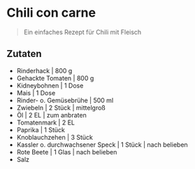 # Chili con carne

> Ein einfaches Rezept für Chili mit Fleisch

## Zutaten

- Rinderhack | 800 g
- Gehackte Tomaten | 800 g
- Kidneybohnen | 1 Dose
- Mais | 1 Dose
- Rinder- o. Gemüsebrühe | 500 ml
- Zwiebeln | 2 Stück | mittelgroß
- Öl | 2 EL | zum anbraten
- Tomatenmark | 2 EL
- Paprika | 1 Stück
- Knoblauchzehen | 3 Stück
- Kassler o. durchwachsener Speck | 1 Stück | nach belieben
- Rote Beete | 1 Glas | nach belieben
- Salz
